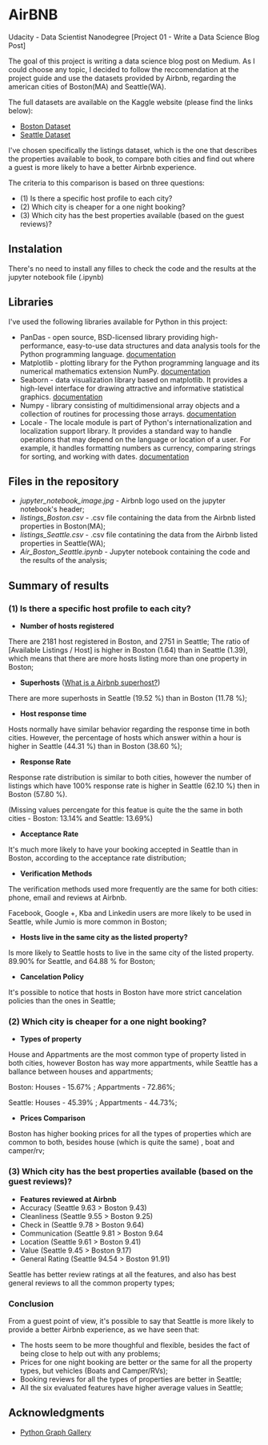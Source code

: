 # AirBNB
Udacity - Data Scientist Nanodegree [Project 01 - Write a Data Science Blog Post]

The goal of this project is writing a data science blog post on Medium. As I could choose any topic, I decided to follow the reccomendation at the project guide and use the datasets provided by Airbnb, regarding the american cities of Boston(MA) and Seattle(WA).

The full datasets are available on the Kaggle website (please find the links below):

*   [Boston Dataset](https://www.kaggle.com/airbnb/boston)
*   [Seattle Dataset](https://www.kaggle.com/airbnb/seattle/data)

I've chosen specifically the listings dataset, which is the one that describes the properties available to book, to compare both cities and find out where a guest is more likely to have a better Airbnb experience.

The criteria to this comparison is based on three questions:

*   (1) Is there a specific host profile to each city?
*   (2) Which city is cheaper for a one night booking?
*   (3) Which city has the best properties available (based on the guest reviews)?

## Instalation

There's no need to install any filles to check the code and the results at the jupyter notebook file (.ipynb)

## Libraries

I've used the following libraries available for Python in this project:

*   PanDas - open source, BSD-licensed library providing high-performance, easy-to-use data structures and data analysis tools for the Python programming language.  [documentation](https://pandas.pydata.org/docs/)
*   Matplotlib - plotting library for the Python programming language and its numerical mathematics extension NumPy. [documentation](https://matplotlib.org/3.2.0/contents.html)
*   Seaborn - data visualization library based on matplotlib. It provides a high-level interface for drawing attractive and informative statistical graphics. [documentation](https://seaborn.pydata.org/)
*   Numpy - library consisting of multidimensional array objects and a collection of routines for processing those arrays. [documentation](https://numpy.org/doc/)
*   Locale - The locale module is part of Python's internationalization and localization support library. It provides a standard way to handle operations that may depend on the language or location of a user. For example, it handles formatting numbers as currency, comparing strings for sorting, and working with dates. [documentation](https://docs.python.org/2/library/locale.html)

## Files in the repository

*   *jupyter_notebook_image.jpg* - Airbnb logo used on the jupyter notebook's header;
*   *listings_Boston.csv* - .csv file containing the data from the Airbnb listed properties in Boston(MA);
*   *listings_Seattle.csv* - .csv file contatining the data from the Airbnb listed properties in Seattle(WA);
*   *Air_Boston_Seattle.ipynb* - Jupyter notebook containing the code and the results of the analysis;

## Summary of results

###   (1) Is there a specific host profile to each city?

*   **Number of hosts registered**

There are 2181 host registered in Boston, and 2751 in Seattle;
The ratio of [Available Listings / Host] is higher in Boston (1.64) than in Seattle (1.39), which means that there are more hosts listing more than one property in Boston;

*   **Superhosts** ([What is a Airbnb superhost?](https://www.airbnb.com/help/article/828/what-is-a-superhost))

There are more superhosts in Seattle (19.52 %) than in Boston  (11.78 %);

*   **Host response time**

Hosts normally have similar behavior regarding the response time in both cities. However, the percentage of hosts which answer within a hour is higher in Seattle (44.31 %) than in Boston (38.60 %);

*   **Response Rate**

Response rate distribution is similar to both cities, however the number of listings which have 100% response rate is higher in Seattle (62.10 %) then in Boston (57.80 %).

(Missing values percengate for this featue is quite the the same in both cities - Boston: 13.14% and Seattle: 13.69%)

*   **Acceptance Rate**

It's much more likely to have your booking accepted in Seattle than in Boston, according to the acceptance rate distribution;

*   **Verification Methods**

The verification methods used more frequently are the same for both cities: phone, email and reviews at Airbnb.

Facebook, Google +, Kba and Linkedin users are more likely to be used in Seattle, while Jumio is more common in Boston;

*   **Hosts live in the same city as the listed property?**

Is more likely to Seattle hosts to live in the same city of the listed property. 89.90% for Seattle, and 64.88 % for Boston;

*   **Cancelation Policy**

It's possible to notice that hosts in Boston have more strict cancelation policies than the ones in Seattle; 
  
###   (2) Which city is cheaper for a one night booking?

*   **Types of property**

House and Appartments are the most common type of property listed in both cities, however Boston has way more appartments, while Seattle has a ballance between houses and appartments;

Boston: Houses - 15.67% ; Appartments - 72.86%;

Seattle: Houses - 45.39% ; Appartments - 44.73%;

*   **Prices Comparison** 

Boston has higher booking prices for all the types of properties which are common to both, besides house (which is quite the same) , boat and camper/rv;

###   (3) Which city has the best properties available (based on the guest reviews)?

*   **Features reviewed at Airbnb**
*   Accuracy (Seattle 9.63 > Boston 9.43)
*   Cleanliness (Seattle 9.55 > Boston 9.25)
*   Check in (Seattle 9.78 > Boston 9.64)
*   Communication (Seattle 9.81 > Boston 9.64
*   Location (Seattle 9.61 > Boston 9.41)
*   Value (Seattle 9.45 > Boston 9.17)
*   General Rating (Seattle 94.54 > Boston 91.91)

Seattle has better review ratings at all the features, and also has best general reviews to all the common property types;

###  Conclusion

From a guest point of view, it's possible to say that Seattle is more likely to provide a better Airbnb experience, as we have seen that:

*   The hosts seem to be more thoughful and flexible, besides the fact of being close to help out with any problems;
*   Prices for one night booking are better or the same for all the property types, but vehicles (Boats and Camper/RVs);
*   Booking reviews for all the types of properties are better in Seattle;
*   All the six evaluated features have higher average values in Seattle;

## Acknowledgments

*   [Python Graph Gallery](https://python-graph-gallery.com/11-grouped-barplot/)
